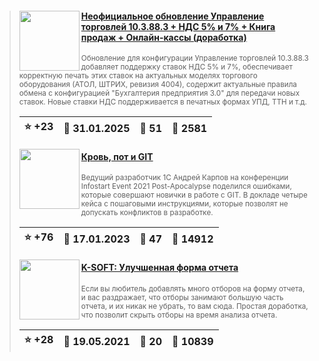 ﻿<div id="infostart_posts">


> <img src="https://infostart.ru/upload/iblock/5eb/5eb4c6e841bff63dfec4efd18a2665e1.png?b4bcbdf9-2508-4f1b-b788-1f8f7c983a25" width="96" align="left"> 
> <h4 style="color: white;"><a href="https://infostart.ru/1c/tools/2299462/">Неофициальное обновление Управление торговлей 10.3.88.3 + НДС 5% и 7% + Книга продаж + Онлайн-кассы (доработка)</a></h4>
> <small>Обновление для конфигурации Управление торговлей 10.3.88.3 добавляет поддержку ставок НДС 5% и 7%, обеспечивает корректную печать этих ставок на актуальных моделях торгового оборудования (АТОЛ, ШТРИХ, ревизия 4004), содержит актуальные правила обмена с конфигурацией &quot;Бухгалтерия предприятия 3.0&quot; для передачи новых ставок. Новые ставки НДС поддерживается в печатных формах УПД, ТТН и т.д.</small>  
> <br clear="left">
>
> | :star: +23 |  :calendar: 31.01.2025 |  :speech_balloon: 51 |  :eyes: 2581 |
>  |-|-|-|-|  
> <img src="https://infostart.ru/upload/iblock/b85/b850adc38f0223dec437ee965d76b996.jpg?ec3ca19e-b22d-47e3-8c62-ff97394a714c" width="96" align="left"> 
> <h4 style="color: white;"><a href="https://infostart.ru/1c/articles/1791661/">Кровь, пот и GIT</a></h4>
> <small>Ведущий разработчик 1С Андрей Карпов на конференции Infostart Event 2021 Post-Apocalypse поделился ошибками, которые совершают новички в работе с GIT. В докладе четыре кейса с пошаговыми инструкциями, которые позволят не допускать конфликтов в разработке.</small>  
> <br clear="left">
>
> | :star: +76 |  :calendar: 17.01.2023 |  :speech_balloon: 47 |  :eyes: 14912 |
>  |-|-|-|-|  
> <img src="https://infostart.ru/upload/iblock/895/8950604280118c383a1e0c5aaae4997d.png?d9d647ec-473f-4d3e-bef5-43c3d780b473" width="96" align="left"> 
> <h4 style="color: white;"><a href="https://infostart.ru/1c/reports/1443392/">K-SOFT: Улучшенная форма отчета</a></h4>
> <small>Если вы любитель добавлять много отборов на форму отчета, и вас раздражает, что отборы занимают большую часть отчета, и их никак не убрать, то вам сюда. Простая доработка, что позволит скрыть отборы на время анализа отчета.</small>  
> <br clear="left">
>
> | :star: +28 |  :calendar: 19.05.2021 |  :speech_balloon: 20 |  :eyes: 10839 |
>  |-|-|-|-|  
</div>
